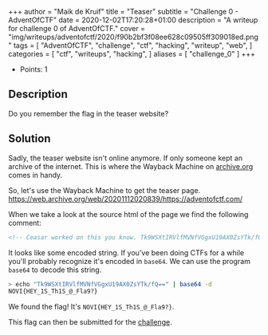 +++
author = "Maik de Kruif"
title = "Teaser"
subtitle = "Challenge 0 - AdventOfCTF"
date = 2020-12-02T17:20:28+01:00
description = "A writeup for challenge 0 of AdventOfCTF."
cover = "img/writeups/adventofctf/2020/f90b2bf3f08ee628c09505ff309018ed.png"
tags = [
    "AdventOfCTF",
    "challenge",
    "ctf",
    "hacking",
    "writeup",
    "web",
]
categories = [
    "ctf",
    "writeups",
    "hacking",
]
aliases = [
    "challenge_0"
]
+++

- Points: 1

## Description

Do you remember the flag in the teaser website?

## Solution

Sadly, the teaser website isn't online anymore. If only someone kept an archive of the internet. This is where the Wayback Machine on [archive.org](https://archive.org/) comes in handy.

So, let's use the Wayback Machine to get the teaser page. <https://web.archive.org/web/20201112020839/https://adventofctf.com/>

When we take a look at the source html of the page we find the following comment:

```html
<!-- Ceasar worked on this you know. Tk9WSXtIRVlfMVNfVGgxU19AX0ZsYTk/fQ== -->
```

It looks like some encoded string. If you've been doing CTFs for a while you'll probably recognize it's encoded in `base64`. We can use the program `base64` to decode this string.

```bash
> echo "Tk9WSXtIRVlfMVNfVGgxU19AX0ZsYTk/fQ==" | base64 -d
NOVI{HEY_1S_Th1S_@_Fla9?}
```

We found the flag! It's `NOVI{HEY_1S_Th1S_@_Fla9?}`.

This flag can then be submitted for the [challenge](https://ctfd.adventofctf.com/challenges#0-1).
